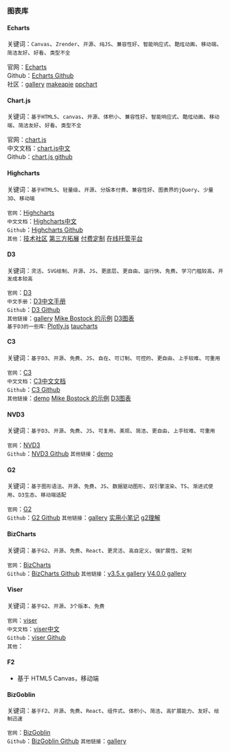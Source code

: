 ### 图表库

#### Echarts
关键词：`Canvas`、`Zrender`、`开源`、`纯JS`、`兼容性好`、`智能响应式`、`酷炫动画`、`移动端`、`简洁友好`、`好看`、`类型不全`

官网：[Echarts](https://echarts.apache.org/zh/index.html)    
Github：[Echarts Github](https://github.com/chartjs/Echarts)   
社区：[gallery](https://github.com/chartjs/Echarts) [makeapie](https://www.makeapie.com/explore.html) [ppchart](http://www.ppchart.com)   
#### Chart.js
关键词：`基于HTML5`、`canvas`、`开源`、`体积小`、`兼容性好`、`智能响应式`、`酷炫动画`、`移动端`、`简洁友好`、`好看`、`类型不全`

官网：[chart.js](https://www.chartjs.org/)   
中文文档：[chart.js中文](https://chartjs.bootcss.com/)   
Github：[chart.js github](https://github.com/chartjs/Chart.js)   

#### Highcharts
关键词：`基于HTML5`、`轻量级`、`开源`、`分版本付费`、`兼容性好`、`图表界的jQuery`、`少量3D`、`移动端`

`官网`：[Highcharts](https://www.Highcharts.com/)   
`中文文档`：[Highcharts中文](https://www.Highcharts.com.cn/)   
`Github`：[Highcharts Github](https://github.com/Highcharts/Highcharts)   
`其他`：[技术社区](https://bbs.hcharts.cn/forum.php) [第三方拓展](https://www.Highcharts.com.cn/implementation) [付费定制](https://Highcharts.com.cn/custom) [在线托管平台](https://jshare.com.cn/new/Highcharts)   

#### D3
关键词：`灵活`、`SVG绘制`、`开源`、`JS`、`更底层`、`更自由`、`运行快`、`免费`、`学习门槛较高`、`开发成本较高`

`官网`：[D3](https://d3js.org/)   
`中文手册`：[D3中文手册](https://github.com/tianxuzhang/d3.v4-API-Translation)   
`Github`：[D3 Github](https://github.com/d3/d3)   
`其他链接`：[gallery](https://github.com/d3/d3/wiki/Gallery?_blank) [Mike Bostock 的示例](https://bl.ocks.org/mbostock?_blank) [D3图表](https://observablehq.com/@d3/charts?collection=@d3/charts)   
`基于D3的一些库`: [Plotly.js](https://plot.ly/export/) [taucharts](https://taucharts.com/)  

#### C3
关键词：`基于D3`、`开源`、`免费`、`JS`、`自在`、`可订制`、`可控的`、`更自由`、`上手较难`、`可重用`

`官网`：[C3](https://www.c3js.cn/)   
`中文文档`：[C3中文文档](https://www.c3js.cn/gettingstarted.html)    
`Github`：[C3 Github](https://github.com/c3js/c3)   
`其他链接`：[demo](https://www.c3js.cn/examples.html) [Mike Bostock 的示例](https://bl.ocks.org/mbostock?_blank) [D3图表](https://observablehq.com/@d3/charts?collection=@d3/charts)   

#### NVD3
关键词：`基于D3`、`开源`、`免费`、`JS`、`可复用`、`美观`、`简洁`、`更自由`、`上手较难`、`可重用`

`官网`：[NVD3](https://www.c3js.cn/)    
`Github`：[NVD3 Github](https://github.com/novus/nvd3)
`其他链接`：[demo](https://nvd3.org/examples/index.html) 

#### G2
关键词：`基于图形语法`、`开源`、`免费`、`JS`、`数据驱动图形`、`双引擎渲染`、`TS`、`渐进式使用`、`D3生态`、`移动端适配`

`官网`：[G2](https://g2.antv.vision/zh)    
`Github`：[G2 Github](https://github.com/antvis/G2)
`其他链接`：[gallery](https://g2.antv.vision/zh/examples/gallery) [实用小笔记](https://www.jianshu.com/p/2e1732a50b52) [g2理解](https://www.ngui.cc/article/show-87504.html)  
#### BizCharts
关键词：`基于G2`、`开源`、`免费`、`React`、`更灵活`、`高自定义`、`强扩展性`、`定制`

`官网`：[BizCharts](https://bizcharts.taobao.com/index)    
`Github`：[BizCharts Github](https://github.com/alibaba/BizCharts)
`其他链接`：[v3.5.x gallery](https://bizcharts.net/product/bizcharts/gallery) [V4.0.0 gallery](https://bizcharts.net/product/BizCharts4/gallery)

#### Viser 
关键词：`基于G2`、`开源`、`3个版本`、`免费`

`官网`：[viser](https://viserjs.gitee.io/)   
`中文文档`：[viser中文](https://www.yuque.com/rs385i)   
`Github`：[viser Github](https://github.com/viserjs/viser)   
`其他`： 

#### F2

- 基于 HTML5 Canvas，移动端

#### BizGoblin
关键词：`基于F2`、`开源`、`免费`、`React`、`组件式`、`体积小`、`简洁`、`高扩展能力`、`友好`、`绘制迅速`

`官网`：[BizGoblin](https://bizcharts.taobao.com/product/bizgoblin/category/51/page/54)    
`Github`：[BizGoblin Github](https://github.com/alibaba/BizGoblin)
`其他链接`：[gallery](https://bizcharts.taobao.com/product/bizgoblin/gallery) 

<!-- #### vue-echarts
`官网`：[vue-echarts](https://vue-echarts.github.io/)    
`Github`：[vue-echarts Github](https://github.com/ecomfe/vue-echarts)   
`文档`：[vue-echarts 文档](https://github.com/ecomfe/vue-echarts/blob/main/README.zh-Hans.md)   

####  v-charts
`官网`：[v-charts](https://v-charts.js.org/#/)    
`Github`：[v-charts Github](https://github.com/ElemeFE/v-charts)   
`文档`：[v-charts 文档](https://vue-echarts.github.io/guide/line.html)   
`其他`：[在线示例](https://codesandbox.io/s/z69myovqzx)    -->

<!-- ### VChart
https://www.wenjiangs.com/doc/vux-v-chart -->
<!-- 
### react 库
https://baijiahao.baidu.com/s?id=1741574190824701439&wfr=spider&for=pc
### vue 库
### 移动端库
vchart
 -->